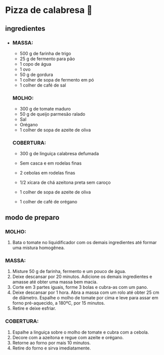 # Pizza de calabresa :pizza:



## ingredientes 



- ### MASSA:

  - 500 g de farinha de trigo
  - 25 g de fermento para pão
  - 1 copo de água
  - 1 ovo
  - 50 g de gordura
  - 1 colher de sopa de fermento em pó
  - 1 colher de café de sal

  ### MOLHO:

  - 300 g de tomate maduro
  - 50 g de queijo parmesão ralado
  - Sal
  - Orégano
  - 1 colher de sopa de azeite de oliva

  ### COBERTURA:

  - 300 g de linguiça calabresa defumada

  - Sem casca e em rodelas finas

  - 2 cebolas em rodelas finas

  - 1/2 xícara de chá azeitona preta sem caroço

  - 1 colher de sopa de azeite de oliva

  - 1 colher de café de orégano

    

## modo de preparo 

### MOLHO:

1. Bata o tomate no liquidificador com os demais ingredientes até formar uma mistura homogênea.

### MASSA:

1. Misture 50 g de farinha, fermento e um pouco de água.
2. Deixe descansar por 20 minutos. Adicione os demais ingredientes e amasse até obter uma massa bem macia.
3. Corte em 3 partes iguais, forme 3 bolas e cubra-as com um pano.
4. Deixe descansar por 1 hora. Abra a massa com um rolo até obter 25 cm de diâmetro. Espalhe o molho de tomate por cima e leve para assar em forno pré-aquecido, a 180ºC, por 15 minutos.
5. Retire e deixe esfriar.

### COBERTURA:

1. Espalhe a linguiça sobre o molho de tomate e cubra com a cebola.
2. Decore com a azeitona e regue com azeite e orégano.
3. Retorne ao forno por mais 10 minutos.
4. Retire do forno e sirva imediatamente.